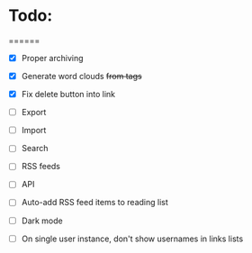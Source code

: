 # Todo:
======
- [x] Proper archiving
- [x] Generate word clouds ~~from tags~~
- [x] Fix delete button into link
- [ ] Export
- [ ] Import
- [ ] Search
- [ ] RSS feeds
- [ ] API
- [ ] Auto-add RSS feed items to reading list
- [ ] Dark mode

- [ ] On single user instance, don't show usernames in links lists
